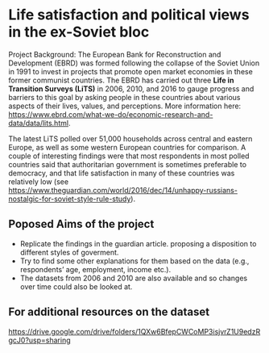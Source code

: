 # Life satisfaction and political views in the ex-Soviet bloc

Project Background: The European Bank for Reconstruction and Development (EBRD) was formed following the collapse of the Soviet Union in 1991 to invest in projects that promote open market economies in these former communist countries. The EBRD has carried out three **Life in Transition Surveys (LiTS)** in 2006, 2010, and 2016 to gauge progress and barriers to this goal by asking people in these countries about various aspects of their lives, values, and perceptions. More information here: https://www.ebrd.com/what-we-do/economic-research-and-data/data/lits.html. 

The latest LiTS polled over 51,000 households across central and eastern Europe, as well as some western European countries for comparison. A couple of interesting findings were that most respondents in most polled countries said that authoritarian government is sometimes preferable to democracy, and that life satisfaction in many of these countries was relatively low (see https://www.theguardian.com/world/2016/dec/14/unhappy-russians-nostalgic-for-soviet-style-rule-study).

## Poposed Aims of the project

* Replicate the findings in the guardian article. proposing a disposition to different styles of goverment.
 * Try to find some other explanations for them based on the data (e.g., respondents’ age, employment, income etc.). 
* The datasets from 2006 and 2010 are also available and so changes over time could also be looked at.

## For additional resources on the dataset

https://drive.google.com/drive/folders/1QXw6BfepCWCoMP3isjvrZ1U9edzRgcJ0?usp=sharing
